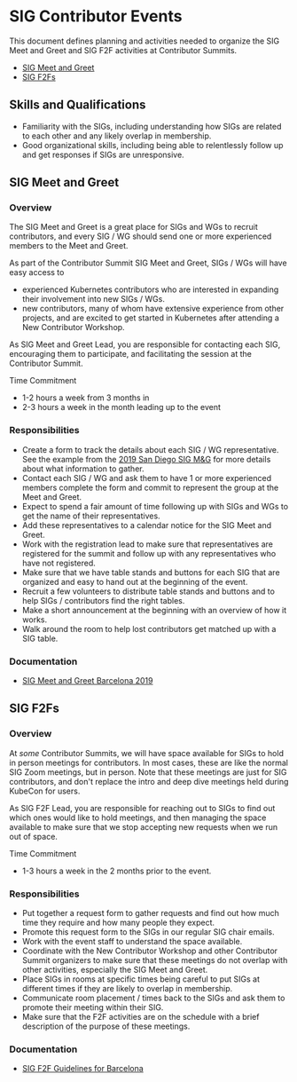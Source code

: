 # SIG Contributor Events

This document defines planning and activities needed to organize the SIG Meet and Greet and SIG F2F activities at Contributor Summits.

- [SIG Meet and Greet](#sig-meet-and-greet)
- [SIG F2Fs](#sig-f2fs)

## Skills and Qualifications

- Familiarity with the SIGs, including understanding how SIGs are related to each other and any likely overlap in membership.
- Good organizational skills, including being able to relentlessly follow up and get responses if SIGs are unresponsive.

## SIG Meet and Greet

### Overview

The SIG Meet and Greet is a great place for SIGs and WGs to recruit contributors, and 
every SIG / WG should send one or more experienced members to the Meet and Greet.

As part of the Contributor Summit SIG Meet and Greet, SIGs / WGs will have easy access to 

* experienced Kubernetes contributors who are interested in expanding their involvement into new SIGs / WGs.
* new contributors, many of whom have extensive experience from other projects, and 
are excited to get started in Kubernetes after attending a New Contributor Workshop. 

As SIG Meet and Greet Lead, you are responsible for contacting each SIG, encouraging them to participate, 
and facilitating the session at the Contributor Summit.

Time Commitment

  - 1-2 hours a week from 3 months in 
  - 2-3 hours a week in the month leading up to the event

### Responsibilities

- Create a form to track the details about each SIG / WG representative. See the example from the [2019 San Diego SIG M&G](https://forms.gle/hxx1qz8XtwtXEBMm8) for more details about what information to gather.
- Contact each SIG / WG and ask them to have 1 or more experienced members complete the form and commit to represent the group at the Meet and Greet.
- Expect to spend a fair amount of time following up with SIGs and WGs to get the name of their representatives.
- Add these representatives to a calendar notice for the SIG Meet and Greet.
- Work with the registration lead to make sure that representatives are registered for the summit and follow up with any representatives who have not registered.
- Make sure that we have table stands and buttons for each SIG that are organized and easy to hand out at the beginning of the event.
- Recruit a few volunteers to distribute table stands and buttons and to help SIGs / contributors find the right tables. 
- Make a short announcement at the beginning with an overview of how it works.
- Walk around the room to help lost contributors get matched up with a SIG table.

### Documentation

- [SIG Meet and Greet Barcelona 2019](https://github.com/kubernetes/community/issues/3516)

## SIG F2Fs

### Overview

At *some* Contributor Summits, we will have space available for SIGs to hold in person meetings for contributors. In most cases, these
are like the normal SIG Zoom meetings, but in person. Note that these meetings are
just for SIG contributors, and don't replace the intro and deep dive meetings held during KubeCon for users.

As SIG F2F Lead, you are responsible for reaching out to SIGs to find out which ones would like to hold meetings, and then managing the
space available to make sure that we stop accepting new requests when we run out of space.

Time Commitment

  - 1-3 hours a week in the 2 months prior to the event.

### Responsibilities

- Put together a request form to gather requests and find out how much time they require and how many people they expect.
- Promote this request form to the SIGs in our regular SIG chair emails.
- Work with the event staff to understand the space available.
- Coordinate with the New Contributor Workshop and other Contributor Summit organizers to make sure that these meetings do not overlap with other activities, especially the SIG Meet and Greet.
- Place SIGs in rooms at specific times being careful to put SIGs at different times if they are likely to overlap in membership.
- Communicate room placement / times back to the SIGs and ask them to promote their meeting within their SIG.
- Make sure that the F2F activities are on the schedule with a brief description of the purpose of these meetings.

### Documentation

- [SIG F2F Guidelines for Barcelona](https://github.com/kubernetes/community/blob/master/events/2019/05-contributor-summit/sig-f2f-guidelines.md)
